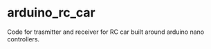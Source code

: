 # arduino_rc_car
Code for trasmitter and receiver for RC car built around arduino nano controllers.
